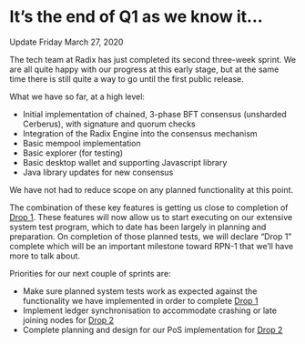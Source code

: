 # It’s the end of Q1 as we know it...

Update Friday March 27, 2020

The tech team at Radix has just completed its second three-week sprint.  We are all quite happy with our progress at this early stage, but at the same time there is still quite a way to go until the first public release.

What we have so far, at a high level:
- Initial implementation of chained, 3-phase BFT consensus (unsharded Cerberus), with signature and quorum checks
- Integration of the Radix Engine into the consensus mechanism
- Basic mempool implementation
- Basic explorer (for testing)
- Basic desktop wallet and supporting Javascript library
- Java library updates for new consensus

We have not had to reduce scope on any planned functionality at this point.

The combination of these key features is getting us close to completion of [Drop 1](drops.md). These features will now allow us to start executing on our extensive system test program, which to date has been largely in planning and preparation.  On completion of those planned tests, we will declare “Drop 1” complete which will be an important milestone toward RPN-1 that we’ll have more to talk about.

Priorities for our next couple of sprints are:
- Make sure planned system tests work as expected against the functionality we have implemented in order to complete [Drop 1](drops.md)
- Implement ledger synchronisation to accommodate crashing or late joining nodes for [Drop 2](drops.md)
- Complete planning and design for our PoS implementation for [Drop 2](drops.md)
